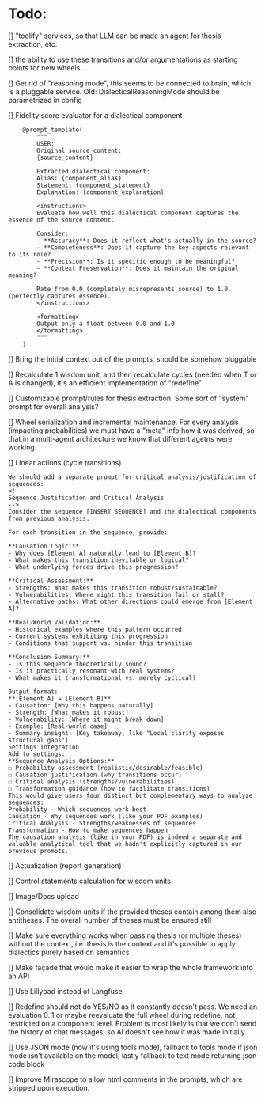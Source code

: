 # Todo:

[] "toolify" services, so that LLM can be made an agent for thesis extraction, etc.

[] the ability to use these transitions and/or argumentations as starting points for new wheels....

[] Get rid of "reasoning mode", this seems to be connected to brain, which is a pluggable service. Old: DialecticalReasoningMode should be parametrized in config

[] Fidelity score evaluator for a dialectical component
```aiignore
    @prompt_template(
        """
        USER:
        Original source content:
        {source_content}
        
        Extracted dialectical component:
        Alias: {component_alias}
        Statement: {component_statement}
        Explanation: {component_explanation}
        
        <instructions>
        Evaluate how well this dialectical component captures the essence of the source content.
        
        Consider:
        - **Accuracy**: Does it reflect what's actually in the source?
        - **Completeness**: Does it capture the key aspects relevant to its role?
        - **Precision**: Is it specific enough to be meaningful?
        - **Context Preservation**: Does it maintain the original meaning?
        
        Rate from 0.0 (completely misrepresents source) to 1.0 (perfectly captures essence).
        </instructions>
        
        <formatting>
        Output only a float between 0.0 and 1.0
        </formatting>
        """
    )

```

[] Bring the initial context out of the prompts, should be somehow pluggable

[] Recalculate 1 wisdom unit, and then recalculate cycles (needed when T or A is changed), it's an efficient implementation of "redefine"

[] Customizable prompt/rules for thesis extraction. Some sort of "system" prompt for overall analysis?

[] Wheel serialization and incremental maintenance. For every analysis (impacting probabilities) we must have a "meta" info how it was derived, so that in a multi-agent architecture we know that different agetns were working.

[] Linear actions (cycle transitions)
```aiignore
We should add a separate prompt for critical analysis/justification of sequences:
<!--
Sequence Justification and Critical Analysis
-->
Consider the sequence [INSERT SEQUENCE] and the dialectical components from previous analysis.

For each transition in the sequence, provide:

**Causation Logic:**
- Why does [Element A] naturally lead to [Element B]?
- What makes this transition inevitable or logical?
- What underlying forces drive this progression?

**Critical Assessment:**
- Strengths: What makes this transition robust/sustainable?
- Vulnerabilities: Where might this transition fail or stall?
- Alternative paths: What other directions could emerge from [Element A]?

**Real-World Validation:**
- Historical examples where this pattern occurred
- Current systems exhibiting this progression
- Conditions that support vs. hinder this transition

**Conclusion Summary:**
- Is this sequence theoretically sound?
- Is it practically resonant with real systems?
- What makes it transformational vs. merely cyclical?

Output format:
**[Element A] → [Element B]**
- Causation: [Why this happens naturally]
- Strength: [What makes it robust]
- Vulnerability: [Where it might break down]
- Example: [Real-world case]
- Summary insight: [Key takeaway, like "Local clarity exposes structural gaps"]
Settings Integration
Add to settings:
**Sequence Analysis Options:**
☐ Probability assessment (realistic/desirable/feasible)
☐ Causation justification (why transitions occur)
☐ Critical analysis (strengths/vulnerabilities)
☐ Transformation guidance (how to facilitate transitions)
This would give users four distinct but complementary ways to analyze sequences:
Probability - Which sequences work best
Causation - Why sequences work (like your PDF examples)
Critical Analysis - Strengths/weaknesses of sequences
Transformation - How to make sequences happen
The causation analysis (like in your PDF) is indeed a separate and valuable analytical tool that we hadn't explicitly captured in our previous prompts.
```

[] Actualization (report generation)

[] Control statements calculation for wisdom units

[] Image/Docs upload

[] Consolidate wisdom units if the provided theses contain among them also antitheses. The overall number of theses must be ensured still

[] Make sure everything works when passing thesis (or multiple theses) without the context, i.e. thesis is the context and it's possible to apply dialectics purely based on semantics

[] Make façade that would make it easier to wrap the whole framework into an API

[] Use Lillypad instead of Langfuse

[] Redefine should not do YES/NO as it constantly doesn't pass. We need an evaluation 0..1 or maybe reevaluate the full wheel during redefine, not restricted on a component level. Problem is most likely is that we don't send the history of chat messages, so AI doesn't see how it was made initially.

[] Use JSON mode (now it's using tools mode), fallback to tools mode if json mode isn't available on the model, lastly fallback to text mode returning json code block

[] Improve Mirascope to allow html comments in the prompts, which are stripped upon execution.